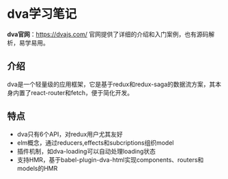 # dva学习笔记
**dva官网**：https://dvajs.com/
官网提供了详细的介绍和入门案例，也有源码解析，易学易用。
## 介绍
dva是一个轻量级的应用框架，它是基于redux和redux-saga的数据流方案，其本身内置了react-router和fetch，便于简化开发。
## 特点
- dva只有6个API，对redux用户尤其友好
- elm概念，通过reducers,effects和subcriptions组织model
- 插件机制，如dva-loading可以自动处理loading状态
- 支持HMR，基于babel-plugin-dva-html实现components、routers和models的HMR


